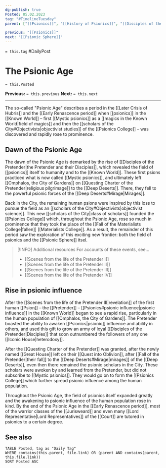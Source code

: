 ```yaml
---
dg-publish: true
Posted: 05.02.2023
tag: "#TimelineTuesday"
parent: ["[[Psionics]]", "[[History of Psionics]]", "[[Disciples of the Pretender]]", "[[Psionics College]]", "[[Crisis of Hubris]]", "[[Later Crisis of Hubris]]", "[[Renascence]]", "[[Early Renascence period]]"]

previous: "[[Psionics]]"
next: "[[Psionic Sphere]]"
---
```

`= this.tag` #DailyPost 
# The Psionic Age
`= this.Posted`

**Previous:** `= this.previous`
**Next:** `= this.next`

---

The so-called "Psionic Age" describes a period in the [[Later Crisis of Hubris]] and the [[Early Renascence period]] when [[psionics]] in the [[Known World]] – first [[Mystic psionics]] as a [[magics in the Known World|field of magics]] and then the [[scholars of the City#Objectivists|objectivist studies]] of the [[Psionics College]] – was discovered and rapidly rose to prominence.

## Dawn of the Psionic Age

The dawn of the Psionic Age is demarked by the rise of [[Disciples of the Pretender|the Pretender and their Disciples]], which revealed the field of [[psionics]] itself to humanity and to the [[Known World]]. These first psions practiced what is now called [[Mystic psionics]], and ultimately left [[Omphalos, the City of Gardens]] on [[Questing Charter of the Pretender|religious pilgrimage]] to the [[Deep Deserts]]. There, they fell to the powerful psionic forces of the [[Deep Deserts#Mirage|Mirages]].

Back in the City, the remaining human psions were inspired by this loss to pursue the field as an [[scholars of the City#Objectivists|objectivist science]]. This new [[scholars of the City|class of scholars]] founded the [[Psionics College]] which, throughout the Psionic Age, rose so much in prominence that they took the place of the [[Fall of the Materialists College|fallen]] [[Materialists College]]. As a result, the remainder of this period saw the exploration of this exciting new frontier: both the field of psionics and the [[Psionic Sphere]] itsel.

> [!INFO] Additional resources
> For accounts of these events, see...
> - [[Scenes from the life of the Pretender I]]
> - [[Scenes from the life of the Pretender II]]
> - [[Scenes from the life of the Pretender III]]
> - [[Scenes from the life of the Pretender IV]]

## Rise in psionic influence

After the [[Scenes from the life of the Pretender III|revelation]] of the first human [[Psion]] – the [[Pretender]] – [[Psionics#psionic influence|psionic influence]] in the [[Known World]] began to see a rapid rise, particularly in the human population of [[Omphalos, the City of Gardens]]. The Pretender boasted the ability to awaken [[Psionics|psionic]] influence and ability in others, and used this gift to grow an army of loyal [[Disciples of the Pretender|Disciples]] that soon outnumbered the followers of any one [[Iconic House|heterodoxy]].

After the [[Questing Charter of the Pretender]] was granted, after the newly named [[Great House]] left on their [[Quest into Oblivion]], after [[Fall of the Pretender|their fall]] to the [[Deep Deserts#Mirage|mirages]] of the [[Deep Deserts]], even then there remained the psionic scholars in the City. These scholars were awoken by and learned from the Pretender, but did not subscribe to [[Mystic psionics]]. They would go on to form the [[Psionics College]] which further spread psionic influence among the human population.

Throughout the Psionic Age, the field of psionics itself expanded greatly and the awakening to psionic influence of the human population rose in kind. By the end of the Psionic Age in the [[Early Renascence period]], most of the warrior classes of the [[Jurisweard]] and even many [[Lord Representative|Lord Representatives]] of the [[Court]] are tutored in psionics to a certain degree.

## See also

```dataview
TABLE Posted, tag as "Daily Tag"
WHERE contains(this.parent, file.link) OR (parent AND contains(parent, this.file.link))
SORT Posted ASC
```